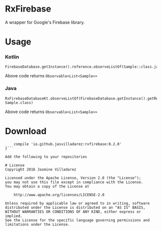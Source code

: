# RxFirebase
A wrapper for Google's Firebase library.

# Usage
### Kotlin
```
FirebaseDatabase.getInstance().reference.observeListOf(Sample::class.java)
```
Above code returns `Observable<List<Sample>>`

### Java
```
RxFirebaseDatabaseKt.observeListOf(FirebaseDatabase.getInstance().getReference(),
Sample.class)
```
Above code returns `Observable<List<Sample>>`

# Download
``` dependencies {
	compile 'io.github.jasvilladarez:rxfirebase:0.2.0'
}```

Add the following to your repositories

# License
Copyright 2016 Jasmine Villadarez

Licensed under the Apache License, Version 2.0 (the "License");
you may not use this file except in compliance with the License.
You may obtain a copy of the License at

    http://www.apache.org/licenses/LICENSE-2.0

Unless required by applicable law or agreed to in writing, software
distributed under the License is distributed on an "AS IS" BASIS,
WITHOUT WARRANTIES OR CONDITIONS OF ANY KIND, either express or implied.
See the License for the specific language governing permissions and
limitations under the License.